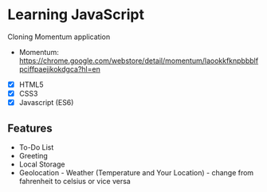 # Learning JavaScript

Cloning Momentum application

- Momentum: https://chrome.google.com/webstore/detail/momentum/laookkfknpbbblfpciffpaejjkokdgca?hl=en

- [x] HTML5
- [x] CSS3
- [x] Javascript (ES6)

## Features

- To-Do List
- Greeting
- Local Storage
- Geolocation - Weather (Temperature and Your Location) - change from fahrenheit to celsius or vice versa
